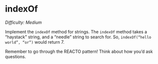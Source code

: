 # indexOf

_Difficulty: Medium_

Implement the `indexOf` method for strings. The `indexOf` method takes a “haystack” string, and a “needle” string to search for. So, `indexOf(“hello world”, “or”)` would return 7.

Remember to go through the REACTO pattern! Think about how you’d ask questions.
